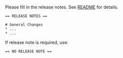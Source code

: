 Please fill in the release notes. See [README](caithagoras/cs4610/blob/master/README.md#release-notes) for details.

```
== RELEASE NOTES ==

# General Changes
* ...
* ...
```

If release note is required, use:

```
== NO RELEASE NOTE ==
```
